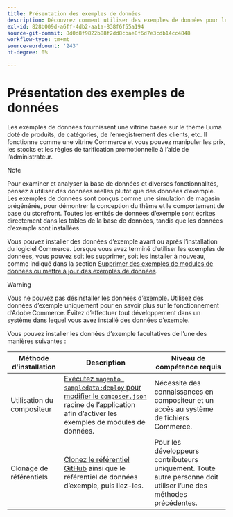 ```yaml
---
title: Présentation des exemples de données
description: Découvrez comment utiliser des exemples de données pour les projets Adobe Commerce.
exl-id: 828b009d-a6ff-4db2-aa1a-838f6f55a194
source-git-commit: 8d0d8f9822b88f2dd8cbae8f6d7e3cdb14cc4848
workflow-type: tm+mt
source-wordcount: '243'
ht-degree: 0%

---
```


# Présentation des exemples de données

Les exemples de données fournissent une vitrine basée sur le thème Luma doté de produits, de catégories, de l’enregistrement des clients, etc. Il fonctionne comme une vitrine Commerce et vous pouvez manipuler les prix, les stocks et les règles de tarification promotionnelle à l’aide de l’administrateur.

>[!NOTE]
>
>Pour examiner et analyser la base de données et diverses fonctionnalités, pensez à utiliser des données réelles plutôt que des données d’exemple. Les exemples de données sont conçus comme une simulation de magasin prégénérée, pour démontrer la conception du thème et le comportement de base du storefront. Toutes les entités de données d’exemple sont écrites directement dans les tables de la base de données, tandis que les données d’exemple sont installées.

Vous pouvez installer des données d’exemple avant ou après l’installation du logiciel Commerce. Lorsque vous avez terminé d’utiliser les exemples de données, vous pouvez soit les supprimer, soit les installer à nouveau, comme indiqué dans la section [Supprimer des exemples de modules de données ou mettre à jour des exemples de données](remove-or-update.md).

>[!WARNING]
>
>Vous ne pouvez pas désinstaller les données d’exemple. Utilisez des données d’exemple uniquement pour en savoir plus sur le fonctionnement d’Adobe Commerce. Évitez d’effectuer tout développement dans un système dans lequel vous avez installé des données d’exemple.

Vous pouvez installer les données d’exemple facultatives de l’une des manières suivantes :

| Méthode d’installation | Description | Niveau de compétence requis |
|--- |--- |--- |
| Utilisation du compositeur | [Exécutez `magento sampledata:deploy` pour modifier le `composer.json`](composer-packages.md) racine de l’application afin d’activer les exemples de modules de données. | Nécessite des connaissances en compositeur et un accès au système de fichiers Commerce. |
| Clonage de référentiels | [Clonez le référentiel GitHub](git-repositories.md) ainsi que le référentiel de données d’exemple, puis liez-les. | Pour les développeurs contributeurs uniquement. Toute autre personne doit utiliser l’une des méthodes précédentes. |
